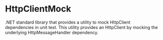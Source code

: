 # HttpClientMock
.NET standard library that provides a utility to mock HttpClient dependencies in unit test. This utility provides an HttpClient by mocking the underlying HttpMessageHandler dependency.
